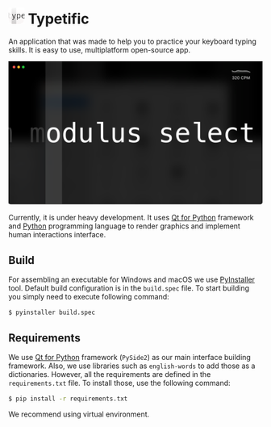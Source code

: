 # ![Logo](assets/logo.png) Typetific

An application that was made to help you to practice your keyboard typing skills. It is easy to use, multiplatform
open-source app.

![Screenshot of Typetific in a white theme](assets/screenshot_dark.png)

Currently, it is under heavy development. It uses [Qt for Python](https://www.qt.io/qt-for-python) framework
and [Python](https://python.org/) programming language to render graphics and implement human interactions interface.

## Build

For assembling an executable for Windows and macOS we use [PyInstaller](https://pyinstaller.org/) tool. Default build
configuration is in the `build.spec` file. To start building you simply need to execute following command:

```bash
$ pyinstaller build.spec
```

## Requirements

We use [Qt for Python](https://www.qt.io/qt-for-python) framework (`PySide2`) as our main interface building framework.
Also, we use libraries such as `english-words` to add those as a dictionaries. However, all the requirements are defined
in the `requirements.txt` file. To install those, use the following command:

```bash
$ pip install -r requirements.txt
```

We recommend using virtual environment.